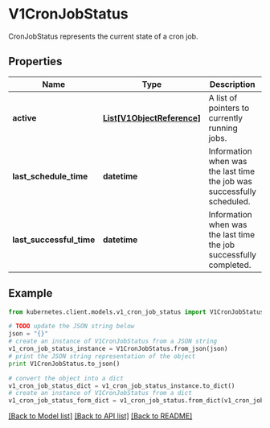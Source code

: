 # V1CronJobStatus

CronJobStatus represents the current state of a cron job.

## Properties
Name | Type | Description | Notes
------------ | ------------- | ------------- | -------------
**active** | [**List[V1ObjectReference]**](V1ObjectReference.md) | A list of pointers to currently running jobs. | [optional] 
**last_schedule_time** | **datetime** | Information when was the last time the job was successfully scheduled. | [optional] 
**last_successful_time** | **datetime** | Information when was the last time the job successfully completed. | [optional] 

## Example

```python
from kubernetes.client.models.v1_cron_job_status import V1CronJobStatus

# TODO update the JSON string below
json = "{}"
# create an instance of V1CronJobStatus from a JSON string
v1_cron_job_status_instance = V1CronJobStatus.from_json(json)
# print the JSON string representation of the object
print V1CronJobStatus.to_json()

# convert the object into a dict
v1_cron_job_status_dict = v1_cron_job_status_instance.to_dict()
# create an instance of V1CronJobStatus from a dict
v1_cron_job_status_form_dict = v1_cron_job_status.from_dict(v1_cron_job_status_dict)
```
[[Back to Model list]](../README.md#documentation-for-models) [[Back to API list]](../README.md#documentation-for-api-endpoints) [[Back to README]](../README.md)



